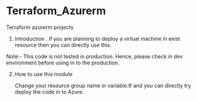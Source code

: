 # Terraform_Azurerm
Terraform azurerm projects
01.  Introduction
. if you are planning to deploy a virtual machine in exist resource then you can directly use this.

Note:- This code is not tested in production. Hence, please check in dev environment before using in to the production.

02. How to use this module

    Change your resource group name in variable.tf and you can directly try deploy the code in to Azure.